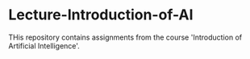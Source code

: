 # Lecture-Introduction-of-AI
THis repository contains assignments from the course 'Introduction of Artificial Intelligence'.
